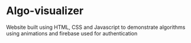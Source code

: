 # Algo-visualizer
Website built using HTML, CSS and Javascript to demonstrate algorithms using animations and firebase used for authentication
